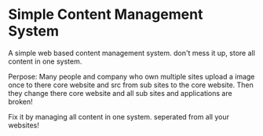 # Simple Content Management System
A simple web based content management system. don't mess it up, store all content in one system.

Perpose:
Many people and company who own multiple sites upload a image once to there core website and src from sub sites to the core website. Then they change there core website and all sub sites and applications are broken!

Fix it by managing all content in one system. seperated from all your websites!

